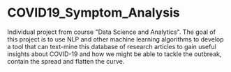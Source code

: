# COVID19_Symptom_Analysis

Individual project from course "Data Science and Analytics". The goal of this project is to use NLP and other machine learning algorithms to develop a tool that can text-mine this database of research articles to gain useful insights about COVID-19 and how we might be able to tackle the outbreak, contain the spread and flatten the curve.
